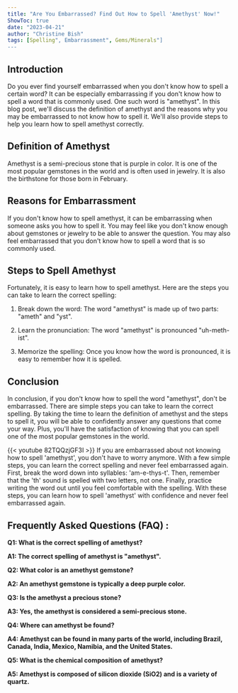 ```yaml
---
title: "Are You Embarrassed? Find Out How to Spell 'Amethyst' Now!"
ShowToc: true 
date: "2023-04-21"
author: "Christine Bish" 
tags: [Spelling", Embarrassment", Gems/Minerals"]
---
```

## Introduction
Do you ever find yourself embarrassed when you don't know how to spell a certain word? It can be especially embarrassing if you don't know how to spell a word that is commonly used. One such word is "amethyst". In this blog post, we'll discuss the definition of amethyst and the reasons why you may be embarrassed to not know how to spell it. We'll also provide steps to help you learn how to spell amethyst correctly. 

## Definition of Amethyst
Amethyst is a semi-precious stone that is purple in color. It is one of the most popular gemstones in the world and is often used in jewelry. It is also the birthstone for those born in February.

## Reasons for Embarrassment
If you don't know how to spell amethyst, it can be embarrassing when someone asks you how to spell it. You may feel like you don't know enough about gemstones or jewelry to be able to answer the question. You may also feel embarrassed that you don't know how to spell a word that is so commonly used.

## Steps to Spell Amethyst
Fortunately, it is easy to learn how to spell amethyst. Here are the steps you can take to learn the correct spelling:

1. Break down the word: The word "amethyst" is made up of two parts: "ameth" and "yst".

2. Learn the pronunciation: The word "amethyst" is pronounced "uh-meth-ist".

3. Memorize the spelling: Once you know how the word is pronounced, it is easy to remember how it is spelled.

## Conclusion
In conclusion, if you don't know how to spell the word "amethyst", don't be embarrassed. There are simple steps you can take to learn the correct spelling. By taking the time to learn the definition of amethyst and the steps to spell it, you will be able to confidently answer any questions that come your way. Plus, you'll have the satisfaction of knowing that you can spell one of the most popular gemstones in the world.

{{< youtube 82TQQzjGF3I >}} 
If you are embarrassed about not knowing how to spell 'amethyst', you don't have to worry anymore. With a few simple steps, you can learn the correct spelling and never feel embarrassed again. First, break the word down into syllables: 'am-e-thys-t'. Then, remember that the 'th' sound is spelled with two letters, not one. Finally, practice writing the word out until you feel comfortable with the spelling. With these steps, you can learn how to spell 'amethyst' with confidence and never feel embarrassed again.

## Frequently Asked Questions (FAQ) :
**Q1: What is the correct spelling of amethyst?**

**A1: The correct spelling of amethyst is "amethyst".**

**Q2: What color is an amethyst gemstone?**

**A2: An amethyst gemstone is typically a deep purple color.**

**Q3: Is the amethyst a precious stone?**

**A3: Yes, the amethyst is considered a semi-precious stone.**

**Q4: Where can amethyst be found?**

**A4: Amethyst can be found in many parts of the world, including Brazil, Canada, India, Mexico, Namibia, and the United States.**

**Q5: What is the chemical composition of amethyst?**

**A5: Amethyst is composed of silicon dioxide (SiO2) and is a variety of quartz.**





